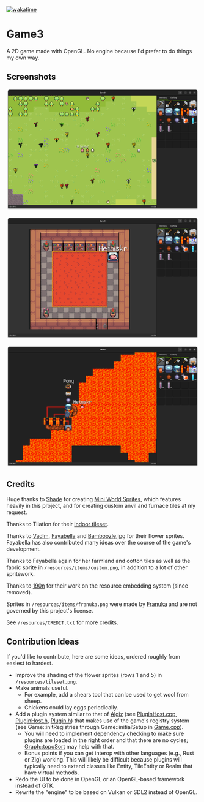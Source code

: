 [![wakatime](https://wakatime.com/badge/github/heimskr/game3.svg)](https://wakatime.com/badge/github/heimskr/game3)

# Game3
A 2D game made with OpenGL. No engine because I'd prefer to do things my own way.

## Screenshots

![Player in the forest](https://github.com/heimskr/game3/blob/master/screenshots/1.png?raw=true)

![Player in a house](https://github.com/heimskr/game3/blob/master/screenshots/2.png?raw=true)

![Players constructing machines near lava](https://github.com/heimskr/game3/blob/master/screenshots/3.png?raw=true)

## Credits
Huge thanks to [Shade](https://merchant-shade.itch.io/) for creating [Mini World Sprites](https://merchant-shade.itch.io/16x16-mini-world-sprites),
which features heavily in this project, and for creating custom anvil and furnace tiles at my request.

Thanks to Tilation for their [indoor tileset](https://tilation.itch.io/16x16-small-indoor-tileset).

Thanks to [Vadim](https://github.com/Vadimuh), [Fayabella](https://github.com/Fayabella) and [Bamboozle.jpg](https://github.com/Bamboozle-jpg) for their flower sprites. Fayabella has also contributed many ideas over the course of the game's development.

Thanks to Fayabella again for her farmland and cotton tiles as well as the fabric sprite in `/resources/items/custom.png`, in addition to a lot of other spritework.

Thanks to [190n](https://github.com/190n) for their work on the resource embedding system (since removed).

Sprites in `/resources/items/franuka.png` were made by [Franuka](https://twitter.com/franuka_art) and are not governed by this project's license.

See `/resources/CREDIT.txt` for more credits.

## Contribution Ideas
If you'd like to contribute, here are some ideas, ordered roughly from easiest to hardest.

- Improve the shading of the flower sprites (rows 1 and 5) in `/resources/tileset.png`.
- Make animals useful.
	- For example, add a shears tool that can be used to get wool from sheep.
	- Chickens could lay eggs periodically.
- Add a plugin system similar to that of [Algiz](https://github.com/heimskr/algiz)
	(see [PluginHost.cpp](https://github.com/heimskr/algiz/blob/master/src/PluginHost.cpp),
	[PluginHost.h](https://github.com/heimskr/algiz/blob/master/include/plugins/PluginHost.h),
	[Plugin.h](https://github.com/heimskr/algiz/blob/master/include/plugins/Plugin.h)) that makes use of the game's registry system
	(see Game::initRegistries through Game::initialSetup in [Game.cpp](https://github.com/heimskr/game3/blob/master/src/game/Game.cpp)).
	- You will need to implement dependency checking to make sure plugins are loaded in the right order and that there are no cycles;
		[Graph::topoSort](https://github.com/heimskr/game3/blob/master/include/graph/Graph.h) may help with that.
	- Bonus points if you can get interop with other languages (e.g., Rust or Zig) working. This will likely be difficult because plugins will typically need to extend classes like Entity, TileEntity or Realm that have virtual methods.
- Redo the UI to be done in OpenGL or an OpenGL-based framework instead of GTK.
- Rewrite the "engine" to be based on Vulkan or SDL2 instead of OpenGL.
